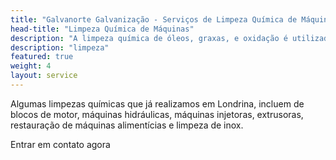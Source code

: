 ```yaml
---
title: "Galvanorte Galvanização - Serviços de Limpeza Química de Máquinas"
head-title: "Limpeza Química de Máquinas"
description: "A limpeza química de óleos, graxas, e oxidação é utilizada em máquinas e blocos de motores. Realizamos a limpeza química em Londrina."
description: "limpeza"
featured: true
weight: 4
layout: service
---
```


Algumas limpezas químicas que já realizamos em Londrina, incluem de blocos de motor, máquinas hidráulicas, máquinas injetoras, extrusoras, restauração de máquinas alimentícias e limpeza de inox.

<a href="/contato" class="button" style="text-decoration:none !important;">Entrar em contato agora</a>

